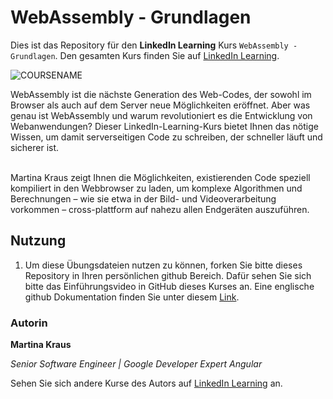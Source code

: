 # WebAssembly - Grundlagen

Dies ist das Repository für den **LinkedIn Learning** Kurs `WebAssembly - Grundlagen`. Den gesamten Kurs finden Sie auf [LinkedIn Learning][lil-course-url].

![COURSENAME][lil-thumbnail-url] 

WebAssembly ist die nächste Generation des Web-Codes, der sowohl im Browser als auch auf dem Server neue Möglichkeiten eröffnet. Aber was genau ist WebAssembly und warum revolutioniert es die Entwicklung von Webanwendungen? Dieser LinkedIn-Learning-Kurs bietet Ihnen das nötige Wissen, um damit serverseitigen Code zu schreiben, der schneller läuft und sicherer ist.<br><br>

Martina Kraus zeigt Ihnen die Möglichkeiten, existierenden Code speziell kompiliert in den Webbrowser zu laden, um komplexe Algorithmen und Berechnungen – wie sie etwa in der Bild- und Videoverarbeitung vorkommen – cross-plattform auf nahezu allen Endgeräten auszuführen.

## Nutzung

1. Um diese Übungsdateien nutzen zu können, forken Sie bitte dieses Repository in Ihren persönlichen github Bereich. Dafür sehen Sie sich bitte das Einführungsvideo in GitHub dieses Kurses an. Eine englische github Dokumentation finden Sie unter diesem [Link](https://docs.github.com/en/get-started/quickstart/fork-a-repo).

### Autorin

**Martina Kraus**

_Senior Software Engineer | Google Developer Expert Angular_

Sehen Sie sich andere Kurse des Autors auf [LinkedIn Learning](https://www.linkedin.com/learning/instructors/martina-kraus) an.

[0]: # (Replace these placeholder URLs with actual course URLs)
[lil-course-url]: https://www.linkedin.com/learning/webassembly-grundlagen
[lil-thumbnail-url]: https://media.licdn.com/dms/image/D4E0DAQE0QKK7dxgCjw/learning-public-crop_675_1200/0/1717586855867?e=2147483647&v=beta&t=5u6SMeLGpLY5qqxdhFD4-9Gmww4x1UTVP1vXh_w0SSk
